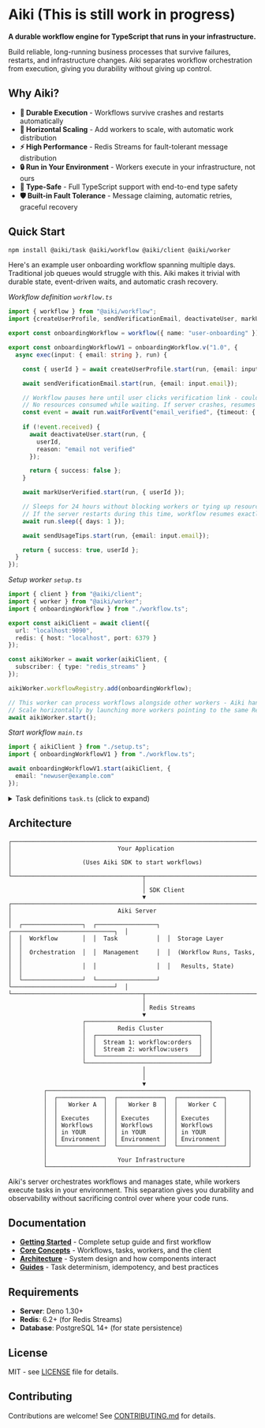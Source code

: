 # Aiki (This is still work in progress)

**A durable workflow engine for TypeScript that runs in your infrastructure.**

Build reliable, long-running business processes that survive failures, restarts, and infrastructure changes. Aiki separates workflow orchestration from execution, giving you durability without giving up control.

## Why Aiki?

- **🔄 Durable Execution** - Workflows survive crashes and restarts automatically
- **🚀 Horizontal Scaling** - Add workers to scale, with automatic work distribution
- **⚡ High Performance** - Redis Streams for fault-tolerant message distribution
- **🔒 Run in Your Environment** - Workers execute in your infrastructure, not ours
- **🎯 Type-Safe** - Full TypeScript support with end-to-end type safety
- **🛡️ Built-in Fault Tolerance** - Message claiming, automatic retries, graceful recovery

## Quick Start

```bash
npm install @aiki/task @aiki/workflow @aiki/client @aiki/worker
```

Here's an example user onboarding workflow spanning multiple days. Traditional job queues would struggle with this. Aiki makes it trivial with durable state, event-driven waits, and automatic crash recovery.

*Workflow definition `workflow.ts`*
```typescript
import { workflow } from "@aiki/workflow";
import {createUserProfile, sendVerificationEmail, deactivateUser, markUserVerified, sendUsageTips} from "./task.ts";

export const onboardingWorkflow = workflow({ name: "user-onboarding" });

export const onboardingWorkflowV1 = onboardingWorkflow.v("1.0", {
  async exec(input: { email: string }, run) {

    const { userId } = await createUserProfile.start(run, {email: input.email});

    await sendVerificationEmail.start(run, {email: input.email});

    // Workflow pauses here until user clicks verification link - could be seconds or hours.
    // No resources consumed while waiting. If server crashes, resumes from this exact point.
    const event = await run.waitForEvent("email_verified", {timeout: { hours: 12 }});
    
    if (!event.received) {
      await deactivateUser.start(run, {
        userId,
        reason: "email not verified"
      });

      return { success: false };
    }

    await markUserVerified.start(run, { userId });

    // Sleeps for 24 hours without blocking workers or tying up resources.
    // If the server restarts during this time, workflow resumes exactly where it left off.
    await run.sleep({ days: 1 });

    await sendUsageTips.start(run, {email: input.email});

    return { success: true, userId };
  }
});
```

*Setup worker `setup.ts`*
```typescript
import { client } from "@aiki/client";
import { worker } from "@aiki/worker";
import { onboardingWorkflow } from "./workflow.ts";

export const aikiClient = await client({
  url: "localhost:9090",
  redis: { host: "localhost", port: 6379 }
});

const aikiWorker = await worker(aikiClient, {
  subscriber: { type: "redis_streams" }
});

aikiWorker.workflowRegistry.add(onboardingWorkflow);

// This worker can process workflows alongside other workers - Aiki handles distribution.
// Scale horizontally by launching more workers pointing to the same Redis instance.
await aikiWorker.start();
```

*Start workflow `main.ts`*
```typescript
import { aikiClient } from "./setup.ts";
import { onboardingWorkflowV1 } from "./workflow.ts";

await onboardingWorkflowV1.start(aikiClient, {
  email: "newuser@example.com"
});
```

<details>
<summary>Task definitions <code>task.ts</code> (click to expand)</summary>

```typescript
import { task } from "@aiki/task";

export const createUserProfile = task({
  name: "create-profile",
  exec(input: { email: string }) {
    const id = db.users.create({
      email: input.email,
      status: "pending_verification"
    });
    return { userId: id};
  }
});

export const sendVerificationEmail = task({
  name: "send-verification",
  exec(input: { email: string }) {
    return emailService.sendVerification(input.email);
  }
}).withOptions({
  // If email sending fails it is retried up to 5 times with exponential backoff.
  // If the worker crashes mid-retry, on recovery Aiki detects it and continues from the last attempt.
  retry: {
    type: "exponential",
    maxAttempts: 5,
    baseDelayMs: 1000,
    maxDelayMs: 30000
  }
});

export const deactivateUser = task({
  name: "deactivate-user",
  exec(input: { userId: string; reason: string }) {
    return db.users.update({
      where: { id: input.userId },
      data: { status: "deactivated", deactivationReason: input.reason }
    });
  }
});

export const markUserVerified = task({
  name: "mark-verified",
  exec(input: { userId: string }) {
    return db.users.update({
      where: { id: input.userId },
      data: { status: "active" }
    });
  }
});

export const sendUsageTips = task({
  name: "send-usage-tips",
  exec(input: { email: string }) {
    return emailService.sendFeatures(input.email, {
      features: ["Advanced analytics"]
    });
  }
});
```

</details>

## Architecture

```
┌─────────────────────────────────────────────────────────────────────────────┐
│                              Your Application                               │
│                    (Uses Aiki SDK to start workflows)                       │
└─────────────────────────────────────┬───────────────────────────────────────┘
                                      │
                                      │ SDK Client
                                      ▼
┌─────────────────────────────────────────────────────────────────────────────┐
│                              Aiki Server                                    │
│  ┌─────────────────┐  ┌─────────────────┐  ┌─────────────────────────────┐  │
│  │  Workflow       │  │  Task           │  │  Storage Layer              │  │
│  │  Orchestration  │  │  Management     │  │  (Workflow Runs, Tasks,     │  │
│  │                 │  │                 │  │   Results, State)           │  │
│  └─────────────────┘  └─────────────────┘  └─────────────────────────────┘  │
└─────────────────────────────────────┬───────────────────────────────────────┘
                                      │
                                      │ Redis Streams
                                      ▼
                     ┌───────────────────────────────────┐
                     │         Redis Cluster             │
                     │  ┌─────────────────────────────┐  │
                     │  │  Stream 1: workflow:orders  │  │
                     │  │  Stream 2: workflow:users   │  │
                     │  └─────────────────────────────┘  │
                     └───────────────────────────────────┘
                                      │
                                      │
                                      ▼
          ┌─────────────────────────────────────────────────────────┐
          │  ┌─────────────┐  ┌─────────────┐  ┌─────────────┐      │
          │  │   Worker A  │  │   Worker B  │  │   Worker C  │      │
          │  │             │  │             │  │             │      │
          │  │ Executes    │  │ Executes    │  │ Executes    │      │
          │  │ Workflows   │  │ Workflows   │  │ Workflows   │      │
          │  │ in YOUR     │  │ in YOUR     │  │ in YOUR     │      │
          │  │ Environment │  │ Environment │  │ Environment │      │
          │  └─────────────┘  └─────────────┘  └─────────────┘      │
          │                                                         │
          │                    Your Infrastructure                  │
          └─────────────────────────────────────────────────────────┘
```

Aiki's server orchestrates workflows and manages state, while workers execute tasks in your environment. This separation gives you durability and observability without sacrificing control over where your code runs.

## Documentation

- **[Getting Started](./docs/getting-started/quick-start.md)** - Complete setup guide and first workflow
- **[Core Concepts](./docs/core-concepts/)** - Workflows, tasks, workers, and the client
- **[Architecture](./docs/architecture/)** - System design and how components interact
- **[Guides](./docs/guides/)** - Task determinism, idempotency, and best practices

## Requirements

- **Server**: Deno 1.30+
- **Redis**: 6.2+ (for Redis Streams)
- **Database**: PostgreSQL 14+ (for state persistence)

## License

MIT - see [LICENSE](LICENSE) file for details.

## Contributing

Contributions are welcome! See [CONTRIBUTING.md](CONTRIBUTING.md) for details.
